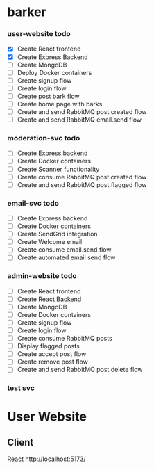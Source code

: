 # barker

### user-website todo

- [x] Create React frontend
- [x] Create Express Backend
- [ ] Create MongoDB
- [ ] Deploy Docker containers
- [ ] Create signup flow
- [ ] Create login flow
- [ ] Create post bark flow
- [ ] Create home page with barks
- [ ] Create and send RabbitMQ post.created flow
- [ ] Create and send RabbitMQ email.send flow

### moderation-svc todo

- [ ] Create Express backend
- [ ] Create Docker containers
- [ ] Create Scanner functionality
- [ ] Create consume RabbitMQ post.created flow
- [ ] Create and send RabbitMQ post.flagged flow

### email-svc todo

- [ ] Create Express backend
- [ ] Create Docker containers
- [ ] Create SendGrid integration
- [ ] Create Welcome email
- [ ] Create consume email.send flow
- [ ] Create automated email send flow

### admin-website todo

- [ ] Create React frontend
- [ ] Create React Backend
- [ ] Create MongoDB
- [ ] Create Docker containers
- [ ] Create signup flow
- [ ] Create login flow
- [ ] Create consume RabbitMQ posts
- [ ] Display flagged posts
- [ ] Create accept post flow
- [ ] Create remove post flow
- [ ] Create and send RabbitMQ post.delete flow

### test svc

# User Website

## Client

React
http://localhost:5173/
